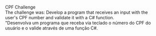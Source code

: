 CPF Challenge
<br>
The challenge was: Develop a program that receives an input with the user's CPF number and validate it with a C# function.
<br>
"Desenvolva um programa que receba via teclado o número do CPF do usuário e o valide através de uma função C#.
